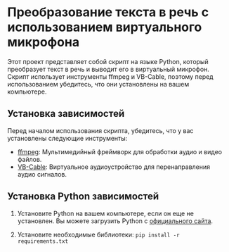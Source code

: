 # Преобразование текста в речь с использованием виртуального микрофона

Этот проект представляет собой скрипт на языке Python, который преобразует текст в речь и выводит его в виртуальный микрофон. Скрипт использует инструменты ffmpeg и VB-Cable, поэтому перед использованием убедитесь, что они установлены на вашем компьютере.

## Установка зависимостей

Перед началом использования скрипта, убедитесь, что у вас установлены следующие инструменты:

- [ffmpeg](https://ffmpeg.org/download.html#build-windows): Мультимедийный фреймворк для обработки аудио и видео файлов.
- [VB-Cable](https://vb-audio.com/Cable/): Виртуальное аудиоустройство для перенаправления аудио сигналов.

## Установка Python зависимостей

1. Установите Python на вашем компьютере, если он еще не установлен. Вы можете загрузить Python с [официального сайта](https://www.python.org/downloads/).

2. Установите необходимые библиотеки:
```pip install -r requirements.txt```


